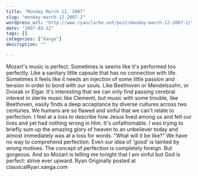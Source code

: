 ```yaml
---
title: "Monday March 12, 2007"
slug: "monday-march-12-2007-2"
wordpress_url: "http://www.ryanclarke.net/post/monday-march-12-2007-2/"
date: "2007-03-12"
tags: []
categories: ["Xanga"]
description: ""

---
```


Mozart's music is perfect.
Sometimes is seems like it's performed too perfectly. Like a sanitary little capsule that has no connection with life. Sometimes it feels like it needs an injection of some little passion and tension in order to bond with our souls. Like Beethoven or Mendelssohn, or Dvorak or Elgar. It's interesting that we can only find passing cerebral interest in sterile music like Clementi, but music with some trouble, like Beethoven, easily finds a deep acceptance by diverse cultures across two centuries.
We humans are so flawed and sinful that we can't relate to perfection. I feel at a loss to describe how Jesus lived among us and felt our lives and yet had nothing wrong in Him. It's unfathomable. I was trying to briefly sum up the amazing glory of heaven to an unbeliever today and almost immediately was at a loss for words. "What will it be like?" We have no way to comprehend perfection. Even our idea of 'good' is tainted by wrong motives. The concept of perfection is completely foreign. But gorgeous.
And so Mozart is telling me tonight that I am sinful but God is perfect: strive ever upward.
Ryan
Originally posted at classicalRyan.xanga.com
